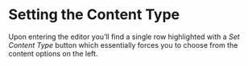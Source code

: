 # Setting the Content Type

Upon entering the editor you’ll find a single row highlighted with a _Set Content Type_ button which essentially forces you to 
choose from the content options on the left.
